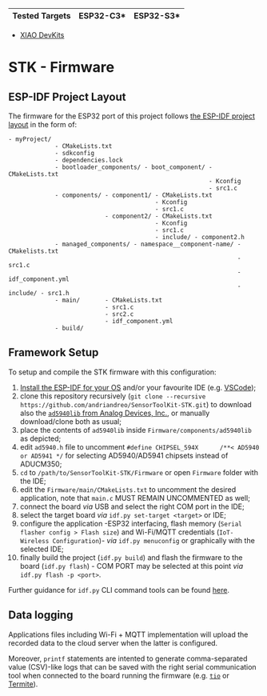 | Tested Targets | ESP32-C3* | ESP32-S3* |
| -------------- | --------- | --------- |

* [XIAO DevKits](https://wiki.seeedstudio.com/SeeedStudio_XIAO_Series_Introduction/)

# STK - Firmware

## ESP-IDF Project Layout

The firmware for the ESP32 port of this project follows [the ESP-IDF project layout](https://docs.espressif.com/projects/esp-idf/en/latest/esp32/api-guides/build-system.html#example-project) in the form of:

```
- myProject/
             - CMakeLists.txt
             - sdkconfig
             - dependencies.lock
             - bootloader_components/ - boot_component/ - CMakeLists.txt
                                                        - Kconfig
                                                        - src1.c
             - components/ - component1/ - CMakeLists.txt
                                         - Kconfig
                                         - src1.c
                           - component2/ - CMakeLists.txt
                                         - Kconfig
                                         - src1.c
                                         - include/ - component2.h
             - managed_components/ - namespace__component-name/ - CMakelists.txt
                                                                - src1.c
                                                                - idf_component.yml
                                                                - include/ - src1.h
             - main/       - CMakeLists.txt
                           - src1.c
                           - src2.c
                           - idf_component.yml
             - build/
```

## Framework Setup

To setup and compile the STK firmware with this configuration:

1. [Install the ESP-IDF for your OS](https://docs.espressif.com/projects/esp-idf/en/latest/esp32/get-started/index.html#installation) and/or your favourite IDE (e.g. [VSCode](https://docs.espressif.com/projects/vscode-esp-idf-extension/en/latest/));
1. clone this repository recursively (`git clone --recursive https://github.com/andriandreo/SensorToolKit-STK.git`) to download also the [`ad5940lib` from Analog Devices, Inc.](https://github.com/analogdevicesinc/ad5940lib), or manually download/clone both as usual;
1. place the contents of `ad5940lib` inside `Firmware/components/ad5940lib` as depicted;
1. edit `ad5940.h` file to uncomment `#define CHIPSEL_594X      /**< AD5940 or AD5941 */` for selecting AD5940/AD5941 chipsets instead of ADUCM350;
1. `cd` to `/path/to/SensorToolKit-STK/Firmware` or open `Firmware` folder with the IDE;
1. edit the `Firmware/main/CMakeLists.txt` to uncomment the desired application, note that `main.c` MUST REMAIN UNCOMMENTED as well;
1. connect the board *via* USB and select the right COM port in the IDE;
1. select the target board *via* `idf.py set-target <target>` or IDE;
1. configure the application -ESP32 interfacing, flash memory (`Serial flasher config > Flash size`) and Wi-Fi/MQTT credentials (`IoT-Wireless Configuration`)- *via* `idf.py menuconfig` or graphically with the selected IDE;
1. finally build the project (`idf.py build`) and flash the firmware to the board (`idf.py flash`) - COM PORT may be selected at this point *via* `idf.py flash -p <port>`.

Further guidance for `idf.py` CLI command tools can be found [here](https://docs.espressif.com/projects/esp-idf/en/latest/esp32/api-guides/tools/idf-py.html).

## Data logging

Applications files including Wi-Fi + MQTT implementation will upload the recorded data to the cloud server when the latter is configured.

Moreover, `printf` statements are intented to generate comma-separated value (CSV)-like logs that can be saved with the right serial communication tool when connected to the board running the firmware (e.g. [`tio`](https://github.com/tio/tio) or [Termite](https://www.compuphase.com/software_termite.htm)).
